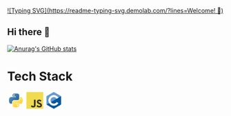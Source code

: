 [![Typing SVG](https://readme-typing-svg.demolab.com/?lines=Welcome! 👋)](https://git.io/typing-svg)


## Hi there 👋

[![Anurag's GitHub stats](https://github-readme-stats.vercel.app/api?username=JeovanyC&show_icons=true&theme=github_dark)](https://github.com/anuraghazra/github-readme-stats)

# Tech Stack

<img src="https://github.com/devicons/devicon/blob/v2.16.0/icons/python/python-original.svg" width="40" height="40" />     <img src="https://github.com/devicons/devicon/blob/v2.16.0/icons/javascript/javascript-original.svg" width="40" height="40" />     <img src="https://github.com/devicons/devicon/blob/v2.16.0/icons/c/c-original.svg" width="40" height="40" />  
